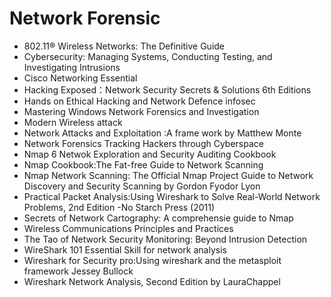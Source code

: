 # Network Forensic
- 802.11® Wireless Networks: The Definitive Guide
- Cybersecurity: Managing Systems, Conducting Testing, and Investigating Intrusions
- Cisco Networking Essential
- Hacking Exposed：Network Security Secrets & Solutions 6th Editions
- Hands on Ethical Hacking and Network Defence infosec
- Mastering Windows Network Forensics and Investigation
- Modern Wireless attack
- Network Attacks and Exploitation :A frame work by Matthew Monte
- Network Forensics Tracking Hackers through Cyberspace
- Nmap 6 Netwok Exploration and Security Auditing Cookbook
- Nmap Cookbook:The Fat-free Guide to Network Scanning
- Nmap Network Scanning: The Official Nmap Project Guide to Network Discovery and Security Scanning by Gordon Fyodor Lyon
- Practical Packet Analysis:Using Wireshark to Solve Real-World Network Problems, 2nd Edition  -No Starch Press (2011)
- Secrets of Network Cartography: A comprehensie guide to Nmap
- Wireless Communications Principles and Practices
- The Tao of Network Security Monitoring: Beyond Intrusion Detection
- WireShark 101 Essential Skill for network analysis
- Wireshark for Security pro:Using wireshark and the metasploit framework Jessey Bullock
- Wireshark Network Analysis, Second Edition by LauraChappel